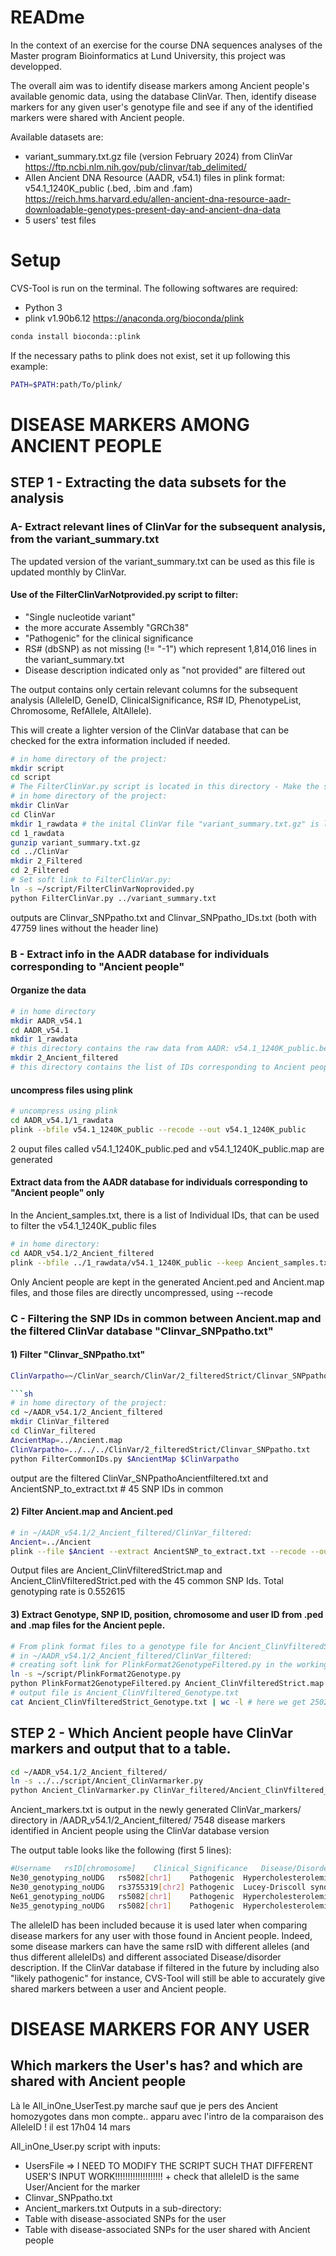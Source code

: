 # READme

In the context of an exercise for the course DNA sequences analyses of the Master program Bioinformatics at Lund University, this project was developped.

The overall aim was to identify disease markers among Ancient people's available genomic data, using the database ClinVar. Then, identify disease markers for any given user's genotype file and see if any of the identified markers were shared with Ancient people.

Available datasets are:
- variant_summary.txt.gz file (version February 2024) from ClinVar https://ftp.ncbi.nlm.nih.gov/pub/clinvar/tab_delimited/
- Allen Ancient DNA Resource (AADR, v54.1) files in plink format: v54.1_1240K_public (.bed, .bim and .fam)
https://reich.hms.harvard.edu/allen-ancient-dna-resource-aadr-downloadable-genotypes-present-day-and-ancient-dna-data
- 5 users' test files

# Setup

CVS-Tool is run on the terminal.
The following softwares are required:
- Python 3
- plink v1.90b6.12 https://anaconda.org/bioconda/plink
```sh
conda install bioconda::plink
```
If the necessary paths to plink does not exist, set it up following this example:
```sh
PATH=$PATH:path/To/plink/
```

# DISEASE MARKERS AMONG ANCIENT PEOPLE

## STEP 1 - Extracting the data subsets for the analysis

### A- Extract relevant lines of ClinVar for the subsequent analysis, from the variant_summary.txt 

The updated version of the variant_summary.txt can be used as this file is updated monthly by ClinVar.

#### Use of the FilterClinVarNotprovided.py script to filter:
- "Single nucleotide variant" 
- the more accurate Assembly "GRCh38" 
- "Pathogenic" for the clinical significance
- RS# (dbSNP) as not missing (!= "-1") which represent 1,814,016 lines in the variant_summary.txt
- Disease description indicated only as "not provided" are filtered out

The output contains only certain relevant columns for the subsequent analysis (AlleleID, GeneID, ClinicalSignificance, RS# ID, PhenotypeList, Chromosome, RefAllele, AltAllele).

This will create a lighter version of the ClinVar database that can be checked for the extra information included if needed.

```sh
# in home directory of the project:
mkdir script
cd script
# The FilterClinVar.py script is located in this directory - Make the script executable (chmod +x)
# in home directory of the project:
mkdir ClinVar
cd ClinVar
mkdir 1_rawdata # the inital ClinVar file "variant_summary.txt.gz" is located in this directory
cd 1_rawdata
gunzip variant_summary.txt.gz
cd ../ClinVar
mkdir 2_Filtered
cd 2_Filtered
# Set soft link to FilterClinVar.py:
ln -s ~/script/FilterClinVarNoprovided.py
python FilterClinVar.py ../variant_summary.txt
```
outputs are Clinvar_SNPpatho.txt and Clinvar_SNPpatho_IDs.txt (both with 47759 lines without the header line)


### B - Extract info in the AADR database for individuals corresponding to "Ancient people"

#### Organize the data
```sh
# in home directory
mkdir AADR_v54.1
cd AADR_v54.1
mkdir 1_rawdata
# this directory contains the raw data from AADR: v54.1_1240K_public.bed, .bim and .fam
mkdir 2_Ancient_filtered
# this directory contains the list of IDs corresponding to Ancient people in "Ancient_samples.txt"
```

#### uncompress files using plink

```sh
# uncompress using plink
cd AADR_v54.1/1_rawdata
plink --bfile v54.1_1240K_public --recode --out v54.1_1240K_public
```
2 ouput files called v54.1_1240K_public.ped and v54.1_1240K_public.map are generated


#### Extract data from the AADR database for individuals corresponding to "Ancient people" only

In the Ancient_samples.txt, there is a list of Individual IDs, that can be used to filter the v54.1_1240K_public files

```sh
# in home directory:
cd AADR_v54.1/2_Ancient_filtered
plink --bfile ../1_rawdata/v54.1_1240K_public --keep Ancient_samples.txt --recode --out Ancient
```
Only Ancient people are kept in the generated Ancient.ped and Ancient.map files, and those files are directly uncompressed, using --recode


### C - Filtering the SNP IDs in common between Ancient.map and the filtered ClinVar database "Clinvar_SNPpatho.txt"

####  1) Filter "Clinvar_SNPpatho.txt"

```sh
ClinVarpatho=~/ClinVar_search/ClinVar/2_filteredStrict/Clinvar_SNPpatho.txt 

```sh
# in home directory of the project:
cd ~/AADR_v54.1/2_Ancient_filtered
mkdir ClinVar_filtered
cd ClinVar_filtered
AncientMap=../Ancient.map
ClinVarpatho=../../../ClinVar/2_filteredStrict/Clinvar_SNPpatho.txt 
python FilterCommonIDs.py $AncientMap $ClinVarpatho
```
output are the filtered ClinVar_SNPpathoAncientfiltered.txt and AncientSNP_to_extract.txt # 45 SNP IDs in common


#### 2) Filter Ancient.map and Ancient.ped

```sh
# in ~/AADR_v54.1/2_Ancient_filtered/ClinVar_filtered:
Ancient=../Ancient
plink --file $Ancient --extract AncientSNP_to_extract.txt --recode --out Ancient_ClinVfilteredStrict
```
Output files are Ancient_ClinVfilteredStrict.map and Ancient_ClinVfilteredStrict.ped with the 45 common SNP Ids.
Total genotyping rate is 0.552615


#### 3) Extract Genotype, SNP ID, position, chromosome and user ID from .ped and .map files for the Ancient peple.

```sh
# From plink format files to a genotype file for Ancient_ClinVfilteredStrict
# in ~/AADR_v54.1/2_Ancient_filtered/ClinVar_filtered:
# creating soft link for PlinkFormat2GenotypeFiltered.py in the working directory:
ln -s ~/script/PlinkFormat2Genotype.py
python PlinkFormat2GenotypeFiltered.py Ancient_ClinVfilteredStrict.map Ancient_ClinVfilteredStrict.ped Ancient_ClinVfilteredStrict_Genotype.txt
# output file is Ancient_ClinVfiltered_Genotype.txt
cat Ancient_ClinVfilteredStrict_Genotype.txt | wc -l # here we get 250228 lines including header
```

## STEP 2 - Which Ancient people have ClinVar markers and output that to a table.

```sh
cd ~/AADR_v54.1/2_Ancient_filtered/
ln -s ../../script/Ancient_ClinVarmarker.py
python Ancient_ClinVarmarker.py ClinVar_filtered/Ancient_ClinVfiltered_Genotype.txt ClinVar_filtered/ClinVar_SNPpathoAncientfiltered.txt
```
Ancient_markers.txt is output in the newly generated ClinVar_markers/ directory in /AADR_v54.1/2_Ancient_filtered/
7548 disease markers identified in Ancient people using the ClinVar database version

The output table looks like the following (first 5 lines):
```sh
#Username	rsID[chromosome]	Clinical_Significance	Disease/Disorder	AlleleID	Nb_alleles_involved
Ne30_genotyping_noUDG	rs5082[chr1]	Pathogenic	Hypercholesterolemia, familial, 1	32975	2allele(s)
Ne30_genotyping_noUDG	rs3755319[chr2]	Pathogenic	Lucey-Driscoll syndrome	27321	1allele(s)
Ne61_genotyping_noUDG	rs5082[chr1]	Pathogenic	Hypercholesterolemia, familial, 1	32975	2allele(s)
Ne35_genotyping_noUDG	rs5082[chr1]	Pathogenic	Hypercholesterolemia, familial, 1	32975	2allele(s)
```

The alleleID has been included because it is used later when comparing disease markers for any user with those found in Ancient people. Indeed, some disease markers can have the same rsID with different alleles (and thus different alleleIDs) and different associated Disease/disorder description. If the ClinVar database if filtered in the future by including also "likely pathogenic" for instance, CVS-Tool will still be able to accurately give shared markers between a user and Ancient people.


# DISEASE MARKERS FOR ANY USER

## Which markers the User's has? and which are shared with Ancient people

Là le All_inOne_UserTest.py marche sauf que je pers des Ancient homozygotes dans mon compte.. apparu avec l'intro de la comparaison des
AlleleID ! il est 17h04 14 mars

All_inOne_User.py script 
with inputs:
- UsersFile => I NEED TO MODIFY THE SCRIPT SUCH THAT DIFFERENT USER'S INPUT WORK!!!!!!!!!!!!!!!!!!! + check that alleleID is the same User/Ancient for the marker
- Clinvar_SNPpatho.txt
- Ancient_markers.txt
Outputs in a sub-directory:
- Table with disease-associated SNPs for the user
- Table with disease-associated SNPs for the user shared with Ancient people

